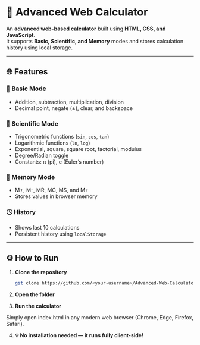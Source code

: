 # 🧮 Advanced Web Calculator

An **advanced web-based calculator** built using **HTML, CSS, and JavaScript**.  
It supports **Basic, Scientific, and Memory** modes and stores calculation history using local storage.

---

## 🌐 Features

### 🧠 Basic Mode
- Addition, subtraction, multiplication, division
- Decimal point, negate (±), clear, and backspace

### 🧮 Scientific Mode
- Trigonometric functions (`sin`, `cos`, `tan`)
- Logarithmic functions (`ln`, `log`)
- Exponential, square, square root, factorial, modulus
- Degree/Radian toggle
- Constants: π (pi), e (Euler’s number)

### 💾 Memory Mode
- M+, M-, MR, MC, MS, and M÷
- Stores values in browser memory

### 🕓 History
- Shows last 10 calculations  
- Persistent history using `localStorage`

---

## ⚙️ How to Run

1. **Clone the repository**
   ```bash
   git clone https://github.com/<your-username>/Advanced-Web-Calculator.git

2. **Open the folder**

3. **Run the calculator**
   
  Simply open index.html in any modern web browser (Chrome, Edge, Firefox, Safari).
  
4. **💡 No installation needed — it runs fully client-side!**
